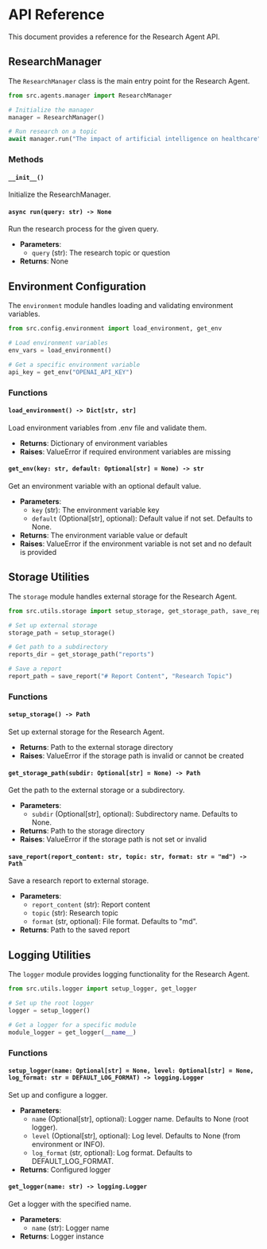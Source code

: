# API Reference

This document provides a reference for the Research Agent API.

## ResearchManager

The `ResearchManager` class is the main entry point for the Research Agent.

```python
from src.agents.manager import ResearchManager

# Initialize the manager
manager = ResearchManager()

# Run research on a topic
await manager.run("The impact of artificial intelligence on healthcare")
```

### Methods

#### `__init__()`

Initialize the ResearchManager.

#### `async run(query: str) -> None`

Run the research process for the given query.

- **Parameters**:
  - `query` (str): The research topic or question
- **Returns**: None

## Environment Configuration

The `environment` module handles loading and validating environment variables.

```python
from src.config.environment import load_environment, get_env

# Load environment variables
env_vars = load_environment()

# Get a specific environment variable
api_key = get_env("OPENAI_API_KEY")
```

### Functions

#### `load_environment() -> Dict[str, str]`

Load environment variables from .env file and validate them.

- **Returns**: Dictionary of environment variables
- **Raises**: ValueError if required environment variables are missing

#### `get_env(key: str, default: Optional[str] = None) -> str`

Get an environment variable with an optional default value.

- **Parameters**:
  - `key` (str): The environment variable key
  - `default` (Optional[str], optional): Default value if not set. Defaults to None.
- **Returns**: The environment variable value or default
- **Raises**: ValueError if the environment variable is not set and no default is provided

## Storage Utilities

The `storage` module handles external storage for the Research Agent.

```python
from src.utils.storage import setup_storage, get_storage_path, save_report

# Set up external storage
storage_path = setup_storage()

# Get path to a subdirectory
reports_dir = get_storage_path("reports")

# Save a report
report_path = save_report("# Report Content", "Research Topic")
```

### Functions

#### `setup_storage() -> Path`

Set up external storage for the Research Agent.

- **Returns**: Path to the external storage directory
- **Raises**: ValueError if the storage path is invalid or cannot be created

#### `get_storage_path(subdir: Optional[str] = None) -> Path`

Get the path to the external storage or a subdirectory.

- **Parameters**:
  - `subdir` (Optional[str], optional): Subdirectory name. Defaults to None.
- **Returns**: Path to the storage directory
- **Raises**: ValueError if the storage path is not set or invalid

#### `save_report(report_content: str, topic: str, format: str = "md") -> Path`

Save a research report to external storage.

- **Parameters**:
  - `report_content` (str): Report content
  - `topic` (str): Research topic
  - `format` (str, optional): File format. Defaults to "md".
- **Returns**: Path to the saved report

## Logging Utilities

The `logger` module provides logging functionality for the Research Agent.

```python
from src.utils.logger import setup_logger, get_logger

# Set up the root logger
logger = setup_logger()

# Get a logger for a specific module
module_logger = get_logger(__name__)
```

### Functions

#### `setup_logger(name: Optional[str] = None, level: Optional[str] = None, log_format: str = DEFAULT_LOG_FORMAT) -> logging.Logger`

Set up and configure a logger.

- **Parameters**:
  - `name` (Optional[str], optional): Logger name. Defaults to None (root logger).
  - `level` (Optional[str], optional): Log level. Defaults to None (from environment or INFO).
  - `log_format` (str, optional): Log format. Defaults to DEFAULT_LOG_FORMAT.
- **Returns**: Configured logger

#### `get_logger(name: str) -> logging.Logger`

Get a logger with the specified name.

- **Parameters**:
  - `name` (str): Logger name
- **Returns**: Logger instance

